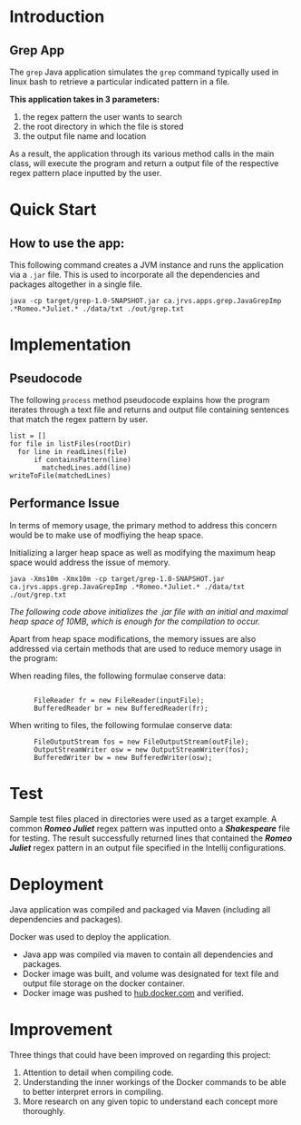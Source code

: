 # Introduction
## Grep App
The `grep` Java application simulates the `grep` command typically used in linux bash to retrieve a particular indicated pattern in a file. 

**This application takes in 3 parameters:** 
1. the regex pattern the user wants to search
2. the root directory in which the file is stored
3. the output file name and location

As a result, the application through its various method calls in the main class, will execute the program and return a output file of the respective regex pattern place inputted by the user.

# Quick Start
## How to use the app:
This following command creates a JVM instance and runs the application via a `.jar` file. This is used to incorporate all the dependencies and packages altogether in a single file.

```
java -cp target/grep-1.0-SNAPSHOT.jar ca.jrvs.apps.grep.JavaGrepImp .*Romeo.*Juliet.* ./data/txt ./out/grep.txt
```

# Implementation

## Pseudocode
The following `process` method pseudocode explains how the program iterates through a text file and returns and output file containing sentences that match the regex pattern by user. 

```
list = []
for file in listFiles(rootDir)
  for line in readLines(file)
      if containsPattern(line)
        matchedLines.add(line)
writeToFile(matchedLines)

```

## Performance Issue

In terms of memory usage, the primary method to address this concern would be to make use of modfiying the heap space. 

Initializing a larger heap space as well as modifying the maximum heap space would address the issue of memory. 

`java -Xms10m -Xmx10m -cp target/grep-1.0-SNAPSHOT.jar ca.jrvs.apps.grep.JavaGrepImp .*Romeo.*Juliet.* ./data/txt ./out/grep.txt`

*The following code above initializes the .jar file with an initial and maximal heap space of 10MB, which is enough for the compilation to occur.*

Apart from heap space modifications, the memory issues are also addressed via certain methods that are used to reduce memory usage in the program:

When reading files, the following formulae conserve data:
```

      FileReader fr = new FileReader(inputFile);
      BufferedReader br = new BufferedReader(fr);
```

When writing to files, the following formulae conserve data:
```
      FileOutputStream fos = new FileOutputStream(outFile);
      OutputStreamWriter osw = new OutputStreamWriter(fos);
      BufferedWriter bw = new BufferedWriter(osw);
```


# Test
Sample test files placed in directories were used as a target example. A common ***Romeo Juliet*** regex pattern was inputted onto a ***Shakespeare*** file for testing. The result successfully returned lines that contained the ***Romeo Juliet*** regex pattern in an output file specified in the Intellij configurations.

# Deployment
Java application was compiled and packaged via Maven (including all dependencies and packages). 

Docker was used to deploy the application.
 - Java app was compiled via maven to contain all dependencies and packages.
 - Docker image was built, and volume was designated for text file and output file storage on the docker container.
 - Docker image was pushed to [hub.docker.com](hub.docker.com) and verified.

# Improvement
Three things that could have been improved on regarding this project: 
1. Attention to detail when compiling code.
2. Understanding the inner workings of the Docker commands to be able to better interpret errors in compiling.
3. More research on any given topic to understand each concept more thoroughly. 